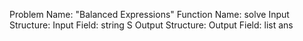 Problem Name: "Balanced Expressions"
Function Name: solve
Input Structure:
Input Field: string S
Output Structure:
Output Field: list<int> ans